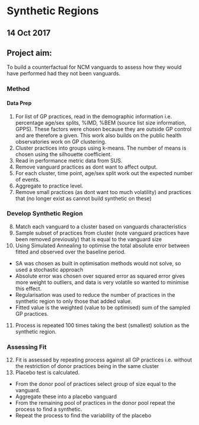 # Synthetic Regions
## 14 Oct 2017

## Project aim:
To build a counterfactual for NCM vanguards to assess how they would have performed had they not been vanguards.

### Method
#### Data Prep
1. For list of GP practices, read in the demographic information i.e. percentage age/sex splits, %IMD, %BEM (source list size information, GPPS).  These factors were chosen because they are outside GP control and are therefore a given.  This work also builds on the public health observatories work on GP clustering.
2. Cluster practices into groups using k-means.  The number of means is chosen using the silhouette coefficient.
3. Read in performance metric data from SUS.
4. Remove vanguard practices as dont want to affect output.
5. For each cluster, time point, age/sex split work out the expected number of events.
6. Aggregate to practice level.
7. Remove small practices (as dont want too much volatility) and practices that (no longer exist as cannot build synthetic on these)

### Develop Synthetic Region
8. Match each vanguard to a cluster based on vanguards characteristics
9. Sample subset of practices from cluster (note vanguard practices have been removed previously) that is equal to the vanguard size
10. Using Simulated Annealing to optimise the total absolute error between fitted and observed over the baseline period.
  * SA was chosen as built in optimisation methods would not solve, so used a stochastic approach  
  * Absolute error was chosen over squared error as squared error gives more weight to outliers, and data is very volatile so wanted to minimise this effect.
  * Regularisation was used to reduce the number of practices in the synthetic region to only those that added value.
  * Fitted value is the weighted (value to be optimised) sum of the sampled GP practices.
11. Process is repeated 100 times taking the best (smallest) solution as the synthetic region.

### Assessing Fit
12. Fit is assessed by repeating process against all GP practices i.e. without the restriction of donor practices being in the same cluster
13. Placebo test is calculated.
  * From the donor pool of practices select group of size equal to the vanguard.  
  * Aggregate these into a placebo vanguard
  * From the remaining pool of practices in the donor pool repeat the process to find a synthetic.
  * Repeat the process to find the variability of the placebo








